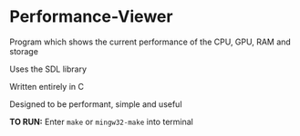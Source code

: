 # Performance-Viewer

Program which shows the current performance of the CPU, GPU, RAM and storage

Uses the SDL library

Written entirely in C

Designed to be performant, simple and useful

**TO RUN:**
Enter `make` or `mingw32-make` into terminal
